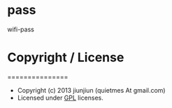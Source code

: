 pass
====

wifi-pass 

# Copyright / License
===============
* Copyright (c) 2013 jiunjiun (quietmes At gmail.com)
* Licensed under [GPL](http://www.gnu.org/licenses/gpl.html) licenses.
